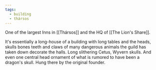 ```yaml
---
tags:
  - building
  - thársos
---
```

One of the largest Inns in [[Thársos]] and the HQ of [[The Lion's Share]].

It's essentially a long-house of a building with long tables and the heads, skulls bones teeth and claws of many dangerous animals the guild has taken down decorate the halls. Long slithering Cetus, Wyvern skulls. And even one central head ornament of what is rumored to have been a dragon's skull. Hung there by the original founder.

